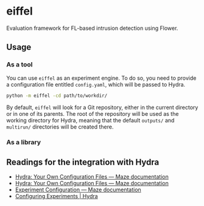 # eiffel
Evaluation framework for FL-based intrusion detection using Flower.

## Usage

### As a tool

You can use `eiffel` as an experiment engine.
To do so, you need to provide a configuration file entitled `config.yaml`, which will be passed to Hydra.

```bash
python -m eiffel -cd path/to/workdir/
```

By default, `eiffel` will look for a Git repository, either in the current directory or in one of its parents.
The root of the repository will be used as the working directory for Hydra, meaning that the default `outputs/` and `multirun/` directories will be created there.

### As a library



## Readings for the integration with Hydra
* [Hydra\: Your Own Configuration Files — Maze documentation](https://maze-rl.readthedocs.io/en/latest/concepts_and_structure/hydra/custom_config.html "Hydra: Your Own Configuration Files — Maze documentation")
* [Hydra\: Your Own Configuration Files — Maze documentation](https://maze-rl.readthedocs.io/en/latest/concepts_and_structure/hydra/custom_config.html#hydra-custom-components "Hydra: Your Own Configuration Files — Maze documentation")
* [Experiment Configuration — Maze documentation](https://maze-rl.readthedocs.io/en/latest/workflow/experimenting.html#experimenting "Experiment Configuration — Maze documentation")
* [Configuring Experiments \| Hydra](https://hydra.cc/docs/patterns/configuring_experiments/ "Configuring Experiments | Hydra")
